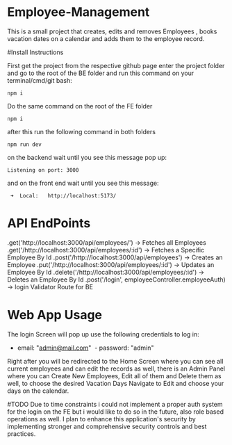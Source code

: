 # Employee-Management

This is a small project that creates, edits and removes Employees , books vacation dates on a calendar and adds them to the employee record.

#Install Instructions

First get the project from the respective github page enter the project folder and go to the root of the BE folder and run this command on your terminal/cmd/git bash:
```
npm i
```
Do the same command on the root of the FE folder

```
npm i
```
after this run the following command in both folders
```
npm run dev
```
on the backend wait until you see this message pop up:

```
Listening on port: 3000
```
and on the front end wait until you see this message:
```
 ➜  Local:   http://localhost:5173/
```

# API EndPoints

.get('http://localhost:3000/api/employees/') -> Fetches all Employees
.get('/http://localhost:3000/api/employees/:id') -> Fetches a Specific Employee By Id
.post('/http://localhost:3000/api/employees') -> Creates an Employee
.put('/http://localhost:3000/api/employees/:id') -> Updates an Employee By Id
.delete('/http://localhost:3000/api/employees/:id') -> Deletes an Employee By Id
.post('/login', employeeController.employeeAuth) -> login Validator Route for BE

# Web App Usage

The login Screen will pop up use the following credentials to log in:

 - email: "admin@mail.com"
 - password: "admin"

Right after you will be redirected to the Home Screen where you can see all current employees and can edit the records as well,
there is an Admin Panel where you can Create New Employees, Edit all of them and Delete them as well,
to choose the desired Vacation Days Navigate to Edit and choose your days on the calendar.

#TODO
Due to time constraints i could not implement a proper auth system for the login on the FE but i would like to do so in the future, also role based operations as well.
I plan to enhance this application's security by implementing stronger and comprehensive security controls and best practices.

 
